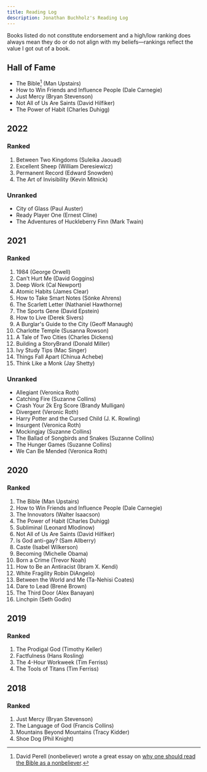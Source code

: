 ```yaml
---
title: Reading Log
description: Jonathan Buchholz's Reading Log
---
```


Books listed do not constitute endorsement and a high/low ranking does always
mean they do or do not align with my beliefs—rankings reflect the value I got
out of a book.

## Hall of Fame

- The Bible[^Perell] (Man Upstairs)
- How to Win Friends and Influence People (Dale Carnegie)
- Just Mercy (Bryan Stevenson)
- Not All of Us Are Saints (David Hilfiker)
- The Power of Habit (Charles Duhigg)

[^Perell]: David Perell (nonbeliever) wrote a great essay on [why one should
read the Bible as a nonbeliever].

[why one should read the Bible as a nonbeliever]:
https://perell.com/essay/the-book-you-need-to-read/

## 2022

### Ranked

1. Between Two Kingdoms (Suleika Jaouad)
2. Excellent Sheep (William Deresiewicz)
3. Permanent Record (Edward Snowden)
4. The Art of Invisibility (Kevin Mitnick)

### Unranked

- City of Glass (Paul Auster)
- Ready Player One (Ernest Cline)
- The Adventures of Huckleberry Finn (Mark Twain)

## 2021

### Ranked

1. 1984 (George Orwell)
2. Can't Hurt Me (David Goggins)
3. Deep Work (Cal Newport)
4. Atomic Habits (James Clear)
5. How to Take Smart Notes (Sönke Ahrens)
6. The Scarlett Letter (Nathaniel Hawthorne)
7. The Sports Gene (David Epstein)
8. How to Live (Derek Sivers)
9. A Burglar's Guide to the City (Geoff Manaugh)
10. Charlotte Temple (Susanna Rowson)
11. A Tale of Two Cities (Charles Dickens)
12. Building a StoryBrand (Donald Miller)
13. Ivy Study Tips (Mac Singer)
14. Things Fall Apart (Chinua Achebe)
15. Think Like a Monk (Jay Shetty)

### Unranked

- Allegiant (Veronica Roth)
- Catching Fire (Suzanne Collins)
- Crash Your 2k Erg Score (Brandy Mulligan)
- Divergent (Veronic Roth)
- Harry Potter and the Cursed Child (J. K. Rowling)
- Insurgent (Veronica Roth)
- Mockingjay (Suzanne Collins)
- The Ballad of Songbirds and Snakes (Suzanne Collins)
- The Hunger Games (Suzanne Collins)
- We Can Be Mended (Veronica Roth)

## 2020

### Ranked

1. The Bible (Man Upstairs)
2. How to Win Friends and Influence People (Dale Carnegie)
3. The Innovators (Walter Isaacson)
4. The Power of Habit (Charles Duhigg)
5. Subliminal (Leonard Mlodinow)
6. Not All of Us Are Saints (David Hilfiker)
7. Is God anti-gay? (Sam Allberry)
8. Caste (Isabel Wilkerson)
9. Becoming (Michelle Obama)
10. Born a Crime (Trevor Noah)
11. How to Be an Antiracist (Ibram X. Kendi)
12. White Fragility Robin DiAngelo)
13. Between the World and Me (Ta-Nehisi Coates)
14. Dare to Lead (Brené Brown)
15. The Third Door (Alex Banayan)
16. Linchpin (Seth Godin)

## 2019

### Ranked

1. The Prodigal God (Timothy Keller)
2. Factfulness (Hans Rosling)
3. The 4-Hour Workweek (Tim Ferriss)
4. The Tools of Titans (Tim Ferriss)

## 2018

### Ranked

1. Just Mercy (Bryan Stevenson)
2. The Language of God (Francis Collins)
3. Mountains Beyond Mountains (Tracy Kidder)
4. Shoe Dog (Phil Knight)

